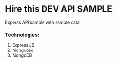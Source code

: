 # Hire this DEV API SAMPLE

Express API sample with sample data



### Technologies:

1. Express JS
2. Mongoose
3. MongoDB






